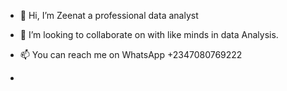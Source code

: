 - 👋 Hi, I’m Zeenat a professional data analyst 
- 💞️ I’m looking to collaborate on with like minds in data Analysis. 
- 📫 You can reach me on WhatsApp +2347080769222

- 

<!---
Oyetoluzeenat/Oyetoluzeenat is a ✨ special ✨ repository because its `README.md` (this file) appears on your GitHub profile.
You can click the Preview link to take a look at your changes.
--->
